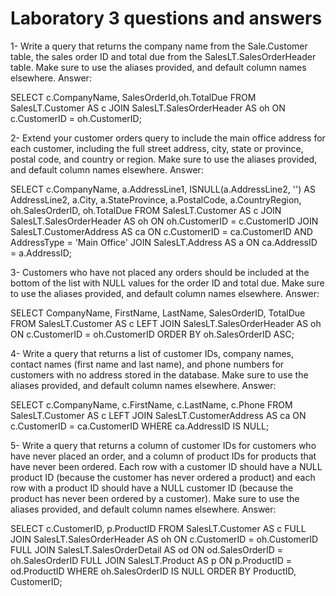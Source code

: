 # Laboratory 3 questions and answers

1- Write a query that returns the company name from the Sale.Customer table, the sales order ID and total due from the SalesLT.SalesOrderHeader table. Make sure to use the aliases provided, and default column names elsewhere. 
Answer: 

SELECT c.CompanyName, SalesOrderId,oh.TotalDue 
FROM SalesLT.Customer AS c 
JOIN SalesLT.SalesOrderHeader AS oh 
ON c.CustomerID = oh.CustomerID; 

2- Extend your customer orders query to include the main office address for each customer, including the full street address, city, state or province, postal code, and country or region. Make sure to use the aliases provided, and default column names elsewhere. 
Answer: 

SELECT c.CompanyName, a.AddressLine1, ISNULL(a.AddressLine2, '') AS AddressLine2, a.City, a.StateProvince, a.PostalCode, a.CountryRegion, oh.SalesOrderID, oh.TotalDue 
FROM SalesLT.Customer AS c 
JOIN SalesLT.SalesOrderHeader AS oh 
ON oh.CustomerID = c.CustomerID 
JOIN SalesLT.CustomerAddress AS ca 
ON c.CustomerID = ca.CustomerID AND AddressType = 'Main Office' 
JOIN SalesLT.Address AS a 
ON ca.AddressID = a.AddressID; 

3- Customers who have not placed any orders should be included at the bottom of the list with NULL values for the order ID and total due. Make sure to use the aliases provided, and default column names elsewhere. 
Answer: 

SELECT CompanyName, FirstName, LastName, SalesOrderID, TotalDue 
FROM SalesLT.Customer AS c 
LEFT JOIN SalesLT.SalesOrderHeader AS oh 
ON c.CustomerID = oh.CustomerID 
ORDER BY oh.SalesOrderID ASC; 

4- Write a query that returns a list of customer IDs, company names, contact names (first name and last name), and phone numbers for customers with no address stored in the database. Make sure to use the aliases provided, and default column names elsewhere. 
Answer: 

SELECT c.CompanyName, c.FirstName, c.LastName, c.Phone 
FROM SalesLT.Customer AS c 
LEFT JOIN SalesLT.CustomerAddress AS ca 
ON c.CustomerID = ca.CustomerID 
WHERE ca.AddressID IS NULL; 

5- Write a query that returns a column of customer IDs for customers who have never placed an order, and a column of product IDs for products that have never been ordered. 
Each row with a customer ID should have a NULL product ID (because the customer has never ordered a product) and each row with a product ID should have a NULL customer ID (because the product has never been ordered by a customer). 
Make sure to use the aliases provided, and default column names elsewhere. 
Answer: 

SELECT c.CustomerID, p.ProductID 
FROM SalesLT.Customer AS c 
FULL JOIN SalesLT.SalesOrderHeader AS oh 
ON c.CustomerID = oh.CustomerID 
FULL JOIN SalesLT.SalesOrderDetail AS od 
ON od.SalesOrderID = oh.SalesOrderID 
FULL JOIN SalesLT.Product AS p 
ON p.ProductID = od.ProductID 
WHERE oh.SalesOrderID IS NULL 
ORDER BY ProductID, CustomerID; 